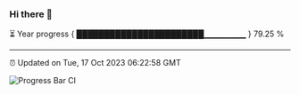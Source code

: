 ### Hi there 👋

⏳ Year progress { ███████████████████████▁▁▁▁▁▁▁ } 79.25 %

---

⏰ Updated on Tue, 17 Oct 2023 06:22:58 GMT

![Progress Bar CI](https://github.com/ZhaoGui/ZhaoGui/workflows/Progress%20Bar%20CI/badge.svg)
